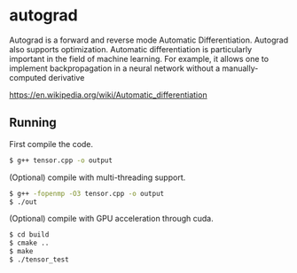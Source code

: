# autograd

Autograd is a forward and reverse mode Automatic Differentiation. Autograd also supports optimization. Automatic differentiation is particularly important in the field of machine learning. For example, it allows one to implement backpropagation in a neural network without a manually-computed derivative

https://en.wikipedia.org/wiki/Automatic_differentiation

## Running 

First compile the code.

```bash
$ g++ tensor.cpp -o output
```

(Optional) compile with multi-threading support.

```bash
$ g++ -fopenmp -O3 tensor.cpp -o output
$ ./out
```


(Optional) compile with GPU acceleration through cuda.

```bash
$ cd build
$ cmake .. 
$ make
$ ./tensor_test
```